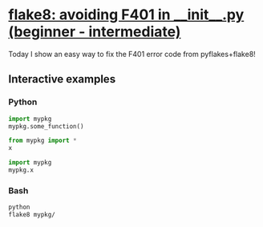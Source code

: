 # [flake8: avoiding F401 in \_\_init\_\_.py (beginner - intermediate)](https://youtu.be/OAqvLDRZqFc)

Today I show an easy way to fix the F401 error code from pyflakes+flake8!

## Interactive examples

### Python

```python
import mypkg
mypkg.some_function()

from mypkg import *
x

import mypkg
mypkg.x
```

### Bash

```bash
python
flake8 mypkg/
```
